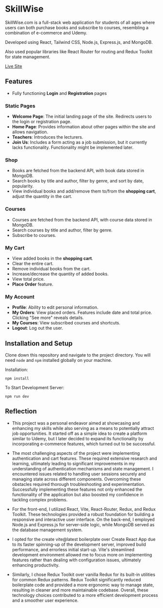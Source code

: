 # SkillWise

SkillWise.com is a full-stack web application for students of all ages where users can both purchase books and subscribe to courses, resembling a combination of e-commerce and Udemy.

Developed using React, Tailwind CSS, Node.js, Express.js, and MongoDB.

Also used popular libraries like React Router for routing and Redux Toolkit for state management.

[Live Site](https://skillwise-production.up.railway.app/)

## Features

- Fully functioning **Login** and **Registration** pages

### Static Pages

- **Welcome Page**: The initial landing page of the site. Redirects users to the login or registration page.
- **Home Page**: Provides information about other pages within the site and allows navigation.
- **Teachers**: Introduces the lecturers.
- **Join Us**: Includes a form acting as a job submission, but it currently lacks functionality. Functionality might be implemented later.

### Shop

- Books are fetched from the backend API, with book data stored in MongoDB.
- Search books by title and author, filter by genre, and sort by date, popularity.
- View individual books and add/remove them to/from the **shopping cart**, adjust the quantity in the cart.

### Courses

- Courses are fetched from the backend API, with course data stored in MongoDB.
- Search courses by title and author, filter by genre.
- Subscribe to courses.

### My Cart

- View added books in the **shopping cart**.
- Clear the entire cart.
- Remove individual books from the cart.
- Increase/decrease the quantity of added books.
- View total price.
- **Place Order** feature.

### My Account

- **Profile**: Ability to edit personal information.
- **My Orders**: View placed orders. Features include date and total price. Clicking "See more" reveals details.
- **My Courses**: View subscribed courses and shortcuts.
- **Logout**: Log out the user.

## Installation and Setup

Clone down this repository and navigate to the project directory. You will need `node` and `npm` installed globally on your machine.

Installation:

`npm install`

To Start Development Server:

`npm run dev`

## Reflection

- This project was a personal endeavor aimed at showcasing and enhancing my skills while also serving as a means to potentially attract job opportunities. It started off as a simple idea to create a platform similar to Udemy, but I later decided to expand its functionality by incorporating e-commerce features, which turned out to be successful.

- The most challenging aspects of the project were implementing authentication and cart features. These required extensive research and learning, ultimately leading to significant improvements in my understanding of authentication mechanisms and state management. I encountered issues related to handling user sessions securely and managing state across different components. Overcoming these obstacles required thorough troubleshooting and experimentation. Successfully implementing these features not only enhanced the functionality of the application but also boosted my confidence in tackling complex problems.

- For the front-end, I utilized React, Vite, React-Router, Redux, and Redux Toolkit. These technologies provided a robust foundation for building a responsive and interactive user interface. On the back-end, I employed Node.js and Express.js for server-side logic, while MongoDB served as the database management system.

- I opted for the create vite@latest boilerplate over Create React App due to its faster spinning-up of the development server, improved build performance, and errorless initial start-up. Vite's streamlined development environment allowed me to focus more on implementing features rather than dealing with configuration issues, ultimately enhancing productivity.

- Similarly, I chose Redux Toolkit over vanilla Redux for its built-in utilities for common Redux patterns. Redux Toolkit significantly reduced boilerplate code and provided a more ergonomic way to manage state, resulting in cleaner and more maintainable codebase. Overall, these technology choices contributed to a more efficient development process and a smoother user experience.

